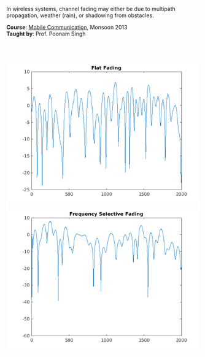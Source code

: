 In wireless systems, channel fading may either be due to multipath
propagation, weather (rain), or shadowing from obstacles.

**Course**: [Mobile Communication], Monsoon 2013<br>
**Taught by**: Prof. Poonam Singh

[Mobile Communication]: https://github.com/nitrece/mobile-communication

<br>
<br>

![](Results/01.%20FlatFading.png)<br>
![](Results/02.%20FrequencySelectiveFading.png)<br>
